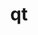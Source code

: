 ---
title: "qt"
layout: cache
categories: [package, develop-2024-11-24]
meta: {"versions": ["5.14.2", "5.15.15"], "compilers": ["gcc@=11.1.0"], "oss": ["ubuntu20.04"], "platforms": ["linux"], "targets": ["x86_64_v3"], "stacks": ["data-vis-sdk", "root"], "num_specs": 2, "num_specs_by_stack": {"data-vis-sdk": 2, "root": 2}}
spec_details: [{"hash": "mtmyya3blfbvk5jfrdhnbphss3lts74e", "compiler": "gcc@=11.1.0", "versions": ["5.14.2"], "os": "ubuntu20.04", "platform": "linux", "target": "x86_64_v3", "variants": ["build_system=generic", "~dbus", "~debug", "~doc", "~examples", "~framework", "~gtk", "+gui", "~location", "+opengl", "patches=2081e9c,51aeba5,75bcb42,7f34d48,8449b9f,84b0991,9378afd,ea411b9", "~phonon", "+shared", "+sql", "+ssl", "+tools", "~webkit"], "stacks": ["data-vis-sdk", "root"], "size": "-", "tarball": "https://binaries.spack.io/develop-2024-11-24/build_cache/linux-ubuntu20.04-x86_64_v3/gcc-11.1.0/qt-5.14.2/linux-ubuntu20.04-x86_64_v3-gcc-11.1.0-qt-5.14.2-mtmyya3blfbvk5jfrdhnbphss3lts74e.spack"}, {"hash": "vbsuccoziicvjdczr3edkzpzk5gd4guh", "compiler": "gcc@=11.1.0", "versions": ["5.15.15"], "os": "ubuntu20.04", "platform": "linux", "target": "x86_64_v3", "variants": ["build_system=generic", "~dbus", "~debug", "~doc", "~examples", "~framework", "~gtk", "+gui", "~location", "+opengl", "patches=2081e9c,51aeba5,75bcb42,78c70fb,7f34d48,84b0991,8cd4be9,9378afd", "~phonon", "+shared", "+sql", "+ssl", "+tools", "~webkit"], "stacks": ["data-vis-sdk", "root"], "size": "-", "tarball": "https://binaries.spack.io/develop-2024-11-24/build_cache/linux-ubuntu20.04-x86_64_v3/gcc-11.1.0/qt-5.15.15/linux-ubuntu20.04-x86_64_v3-gcc-11.1.0-qt-5.15.15-vbsuccoziicvjdczr3edkzpzk5gd4guh.spack"}]
---